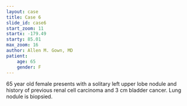 ```yaml
---
layout: case
title: Case 6
slide_id: case6
start_zoom: 11
startx: -179.49
starty: 85.01
max_zoom: 16
author: Allen M. Gown, MD
patient:
    age: 65
    gender: F
---
```

65 year old female presents with a solitary left upper lobe nodule and history of previous renal cell carcinoma and 3 cm bladder cancer. Lung nodule is biopsied.
